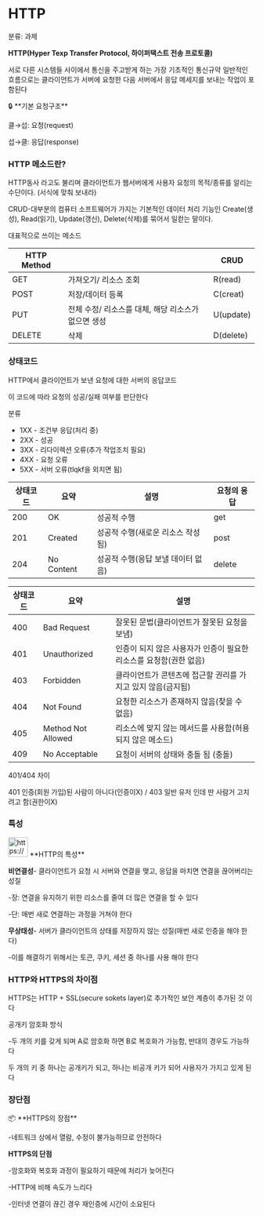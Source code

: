 # HTTP

분류: 과제

**HTTP(Hyper Texp Transfer Protocol, 하이퍼택스트 전송 프로토콜)**

서로 다른 시스템들 사이에서 통신을 주고받게 하는 가장 기초적인 통신규약
일반적인 흐름으로는 클라이언트가 서버에 요청한 다음 서버에서 응답 메세지를 보내는 작업이 포함된다

<aside>
🔒 **기본 요청구조**

클→섭: 요청(request)

섭→클: 응답(response)

</aside>

### HTTP 메소드란?

HTTP동사 라고도 불리며 클라이언트가 웹서버에게 사용자 요청의 목적/종류를 알리는 수단이다. 
(서식에 맞춰 보내라)

CRUD-대부분의 컴퓨터 소프트웨어가 가지는 기본적인 데이터 처리 기능인 Create(생성), Read(읽기), Update(갱신), Delete(삭제)를 묶어서 일컫는 말이다.

대표적으로 쓰이는 메소드

| HTTP Method |  | CRUD |
| --- | --- | --- |
| GET | 가져오기/ 리소스 조회 | R(read) |
| POST | 저장/데이터 등록 | C(creat) |
| PUT | 전체 수정/ 리소스를 대체, 해당 리소스가 없으면 생성 | U(update) |
| DELETE | 삭제 | D(delete) |

### 상태코드

HTTP에서 클라이언트가 보낸 요청에 대한 서버의 응답코드

이 코드에 따라 요청의 성공/실패 여부를 판단한다

분류

- 1XX - 조건부 응답(처리 중)
- 2XX - 성공
- 3XX - 리다이렉션 오류(추가 작업조치 필요)
- 4XX - 요청 오류
- 5XX - 서버 오류(tlqkf을 외치면 됨)

| 상태코드 | 요약 | 설명 | 요청의 응답 |
| --- | --- | --- | --- |
| 200 | OK | 성공적 수행 | get |
| 201 | Created | 성공적 수행(새로운 리소스 작성됨) | post |
| 204 | No Content | 성공적 수행(응답 보낼 데이터 없음) | delete |

| 상태코드 | 요약 | 설명 |
| --- | --- | --- |
| 400 | Bad Request | 잘못된 문법(클라이언트가 잘못된 요청을 보냄) |
| 401 | Unauthorized | 인증이 되지 않은 사용자가 인증이 필요한 리소스를 요청함(권한 없음) |
| 403 | Forbidden | 클라이언트가 콘텐츠에 접근할 권리를 가지고 있지 않음(금지됨) |
| 404 | Not Found | 요청한 리소스가 존재하지 않음(찾을 수 없음) |
| 405 | Method Not Allowed | 리소스에 맞지 않는 메서드를 사용함(허용되지 않은 메소드) |
| 409 | No Acceptable | 요청이 서버의 상태와 충돌 됨 (충돌) |

401/404 차이

401 인증(회원 가입)된 사람이 아니다(인증이X) / 403 일반 유저 인데 딴 사람거 고치려고 함(권한이X)

### 특성

<aside>
<img src="https://www.notion.so/icons/star_gray.svg" alt="https://www.notion.so/icons/star_gray.svg" width="40px" /> **HTTP의 특성**

**비연결성**- 클라이언트가 요청 시 서버와 연결을 맺고, 응답을 마치면 연결을 끊어버리는 성질

-장: 연결을 유지하기 위한 리소스를 줄여 더 많은 연결을 할 수 있다

-단: 매번 새로 연결하는 과정을 거쳐야 한다

**무상태성**- 서버가 클라이언트의 상태를 저장하지 않는 성질(매번 새로 인증을 해야 한다) 

-이를 해결하기 위해서는 토큰, 쿠키, 세션 중 하나를 사용 해야 한다

</aside>

### HTTP와 HTTPS의 차이점

HTTPS는 HTTP + SSL(secure sokets layer)로 추가적인 보안 계층이 추가된 것 이다

공개키 암호화 방식

-두 개의 키를 갖게 되며 A로 암호화 하면 B로 복호화가 가능함, 반대의 경우도 가능하다

두 개의 키 중 하나는 공개키가 되고, 하나는 비공개 키가 되어 사용자가 가지고 있게 된다

### 장단점

<aside>
📦 **HTTPS의 장점**

-네트워크 상에서 열람, 수정이 불가능하므로 안전하다

**HTTPS의 단점**

-암호화와 복호화 과정이 필요하기 때문에 처리가 늦어진다

-HTTP에 비해 속도가 느리다

-인터넷 연결이 끊긴 경우 재인증에 시간이 소요된다

</aside>